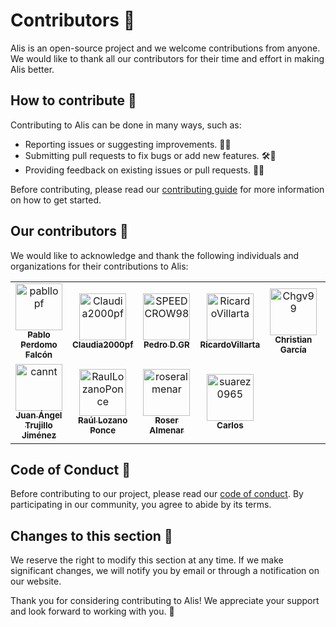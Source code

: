 # Contributors 👥

Alis is an open-source project and we welcome contributions from anyone. We would like to thank all our contributors for
their time and effort in making Alis better.

## How to contribute 🤝

Contributing to Alis can be done in many ways, such as:

- Reporting issues or suggesting improvements. 🐛💡
- Submitting pull requests to fix bugs or add new features. 🛠️🚀
- Providing feedback on existing issues or pull requests. 💬👀

Before contributing, please read our [contributing guide][contributing-guide] for more information on how to get
started.

## Our contributors 🙌

We would like to acknowledge and thank the following individuals and organizations for their contributions to Alis:

<!-- readme: contributors -start -->
<table>
<tr>
    <td align="center">
        <a href="https://github.com/pabllopf">
            <img src="https://avatars.githubusercontent.com/u/48176121?v=4" width="75;" alt="pabllopf"/>
            <br />
            <sub><b>Pablo Perdomo Falcón</b></sub>
        </a>
    </td>
    <td align="center">
        <a href="https://github.com/Claudia2000pf">
            <img src="https://avatars.githubusercontent.com/u/82757764?v=4" width="75;" alt="Claudia2000pf"/>
            <br />
            <sub><b>Claudia2000pf</b></sub>
        </a>
    </td>
    <td align="center">
        <a href="https://github.com/SPEEDCROW98">
            <img src="https://avatars.githubusercontent.com/u/82670532?v=4" width="75;" alt="SPEEDCROW98"/>
            <br />
            <sub><b>Pedro D.GR</b></sub>
        </a>
    </td>
    <td align="center">
        <a href="https://github.com/RicardoVillarta">
            <img src="https://avatars.githubusercontent.com/u/62963416?v=4" width="75;" alt="RicardoVillarta"/>
            <br />
            <sub><b>RicardoVillarta</b></sub>
        </a>
    </td>
    <td align="center">
        <a href="https://github.com/Chgv99">
            <img src="https://avatars.githubusercontent.com/u/55676590?v=4" width="75;" alt="Chgv99"/>
            <br />
            <sub><b>Christian García</b></sub>
        </a>
    </td>
    <td align="center">
        <a href="https://github.com/GabrielRT01">
            <img src="https://avatars.githubusercontent.com/u/75950686?v=4" width="75;" alt="GabrielRT01"/>
            <br />
            <sub><b>Gabriel</b></sub>
        </a>
    </td></tr>
<tr>
    <td align="center">
        <a href="https://github.com/cannt">
            <img src="https://avatars.githubusercontent.com/u/45520663?v=4" width="75;" alt="cannt"/>
            <br />
            <sub><b>Juan Ángel Trujillo Jiménez</b></sub>
        </a>
    </td>
    <td align="center">
        <a href="https://github.com/RaulLozanoPonce">
            <img src="https://avatars.githubusercontent.com/u/43152062?v=4" width="75;" alt="RaulLozanoPonce"/>
            <br />
            <sub><b>Raúl Lozano Ponce</b></sub>
        </a>
    </td>
    <td align="center">
        <a href="https://github.com/roseralmenar">
            <img src="https://avatars.githubusercontent.com/u/118014440?v=4" width="75;" alt="roseralmenar"/>
            <br />
            <sub><b>Roser Almenar</b></sub>
        </a>
    </td>
    <td align="center">
        <a href="https://github.com/suarez0965">
            <img src="https://avatars.githubusercontent.com/u/82760316?v=4" width="75;" alt="suarez0965"/>
            <br />
            <sub><b>Carlos</b></sub>
        </a>
    </td></tr>
</table>
<!-- readme: contributors -end -->

## Code of Conduct 📜

Before contributing to our project, please read our [code of conduct][coc]. By participating in our community, you agree
to abide by its terms.

## Changes to this section 📝

We reserve the right to modify this section at any time. If we make significant changes, we will notify you by email or
through a notification on our website.

Thank you for considering contributing to Alis! We appreciate your support and look forward to working with you. 🙏

[contributing-guide]: https://www.alisengine.com/web/contributing.html

[john-doe]: https://github.com/johndoe

[jane-smith]: https://github.com/janesmith

[acme]: https://www.acmecorp.com

[bob-johnson]: https://github.com/bobjohnson

[mary-williams]: https://github.com/marywilliams

[xyz]: https://www.xyzorg.com

[coc]: https://www.alisengine.com/web/code_of_conduct.html
